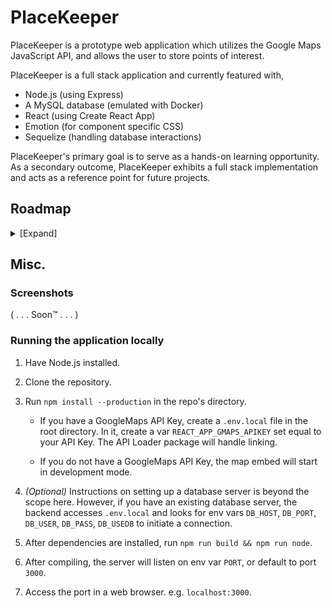 # PlaceKeeper

PlaceKeeper is a prototype web application which utilizes the Google Maps JavaScript API, and allows the user to store points of interest. 

PlaceKeeper is a full stack application and currently featured with,
* Node.js (using Express)
* A MySQL database (emulated with Docker)
* React (using Create React App)
* Emotion (for component specific CSS)
* Sequelize (handling database interactions)

PlaceKeeper's primary goal is to serve as a hands-on learning opportunity. As a secondary outcome, PlaceKeeper exhibits a full stack implementation and acts as a reference point for future projects.

## Roadmap
<details><summary>[Expand]</summary>

   ### Front-end
   <ins>Completed</ins>↴
   * [x] Convert homepage to React
   * [x] Rendering of import & save modals
   * [x] PlacesList complete rendering
   * [x] Import & Save modal rendering and functionality
   * [x] Submodal for confirmations and basic menus
   * [x] Import & Save modal ask for confirmations using submodal
   * [x] Apply CSS on a component level using Emotion

   ### Back-end
   <ins>Completed</ins>↴
   * [x] NodeJS serves production build
   * [x] Endpoints for API calls
   * [x] MySQL integration and query functions
   * [x] Map creation and deletion / overwriting
   * [x] Database interactions handled by Sequelize

   ### Gmaps
   <ins>Completed</ins>↴
   * [x] Linked API within React
   * [x] Creation and deletion of map pins
   * [x] Rendering of pin infoboxes

   ### Ideas
   * Front-end↴
      * Stylize using Material UI
      * Expand UX & UI
      * Make components more generic/reusable

   * Back-end↴
      * Authentication and user accounts

   * Gmaps↴
      * Visualize datasets w/ heatmaps, etc. ([Visualization Library](https://developers.google.com/maps/documentation/javascript/visualization))
      * Import `.csv` or `.json` files for lat & lng coords
      * Drag existing pins around map
      * Geocoding to convert street addresses into lat & lng coords ([Geocoding Service](https://developers.google.com/maps/documentation/javascript/geocoding))
      * Calculate distance between pins ([Distance Matrix Service](https://developers.google.com/maps/documentation/javascript/distancematrix))
      * Streetview button for pins ([Street View](https://developers.google.com/maps/documentation/javascript/streetview))
      * ([Custom Markers](https://developers.google.com/maps/documentation/javascript/custom-markers))
      * Ability to create "location areas" ([Drawing Library](https://developers.google.com/maps/documentation/javascript/drawinglayer) & [Shapes](https://developers.google.com/maps/documentation/javascript/shapes))
      * ([Localization](https://developers.google.com/maps/documentation/javascript/localization))

</details>

## Misc.

### Screenshots

( . . . Soon™ . . . )

### Running the application locally

1. Have Node.js installed.

2. Clone the repository.

2. Run `npm install --production` in the repo's directory.

   * If you have a GoogleMaps API Key, create a `.env.local` file in the root directory. In it, create a var `REACT_APP_GMAPS_APIKEY` set equal to your API Key. The API Loader package will handle linking.

   * If you do not have a GoogleMaps API Key, the map embed will start in development mode.

3. *(Optional)* Instructions on setting up a database server is beyond the scope here. However, if you have an existing database server, the backend accesses `.env.local` and looks for env vars `DB_HOST`, `DB_PORT`, `DB_USER`, `DB_PASS`, `DB_USEDB` to initiate a connection.

4. After dependencies are installed, run `npm run build && npm run node`.

5. After compiling, the server will listen on env var `PORT`, or default to port `3000`.

6. Access the port in a web browser. e.g. `localhost:3000`.
